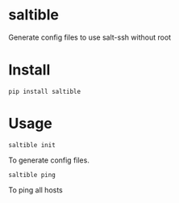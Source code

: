 # saltible
Generate config files to use salt-ssh without root

# Install

```
pip install saltible
```

# Usage

```
saltible init
```

To generate config files.


```
saltible ping
```

To ping all hosts
